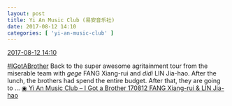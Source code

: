 ```yaml
---
layout: post
title: Yi An Music Club (易安音乐社)
date: 2017-08-12 14:10
categories: [ 'yi-an-music-club' ]
---
```


<div class="weibo-info">
  <a href="http://weibo.com/6094546964/FgKBkEq79">2017-08-12 14:10</a>
</div>

[#IGotABrother](http://weibo.com/p/10080861f662f85120fee304ac320a7735365a) Back to the super awesome agritainment tour from the miserable team with *gege* FANG Xiang-rui and *didi* LIN Jia-hao. After the lunch, the brothers had spend the entire budget. After that, they are going to … [◉ Yi An Music Club – I Got a Brother 170812 FANG Xiang-rui & LIN Jia-hao](https://www.youtube.com/watch?v=XVbdy0hSMOU)
